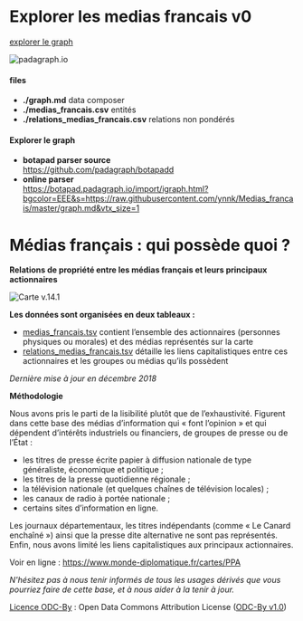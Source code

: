 

# Explorer les medias francais v0

[explorer le graph](https://botapad.padagraph.io/import/igraph.html?bgcolor=EEE&s=https://raw.githubusercontent.com/ynnk/Medias_francais/master/graph.md&vtx_size=1)

![padagraph.io](https://i.imgur.com/XPbOwzfl.png)

#### files

* **./graph.md**  data composer
* **./medias_francais.csv**  entités 
* **./relations_medias_francais.csv** relations non pondérés

#### Explorer le graph 

* **botapad parser source**  
https://github.com/padagraph/botapadd  
* **online parser**   
https://botapad.padagraph.io/import/igraph.html?bgcolor=EEE&s=https://raw.githubusercontent.com/ynnk/Medias_francais/master/graph.md&vtx_size=1













# Médias français : qui possède quoi ?
**Relations de propriété entre les médias français et leurs principaux actionnaires**

![Carte v.14.1](https://www.monde-diplomatique.fr/IMG/png/ppav14-1.png)

**Les données sont organisées en deux tableaux :**
- [medias_francais.tsv](https://github.com/mdiplo/Medias_francais/blob/master/medias_francais.tsv) contient l’ensemble des actionnaires (personnes physiques ou morales) et des médias représentés sur la carte
- [relations_medias_francais.tsv](https://github.com/mdiplo/Medias_francais/blob/master/relations_medias_francais.tsv) détaille les liens capitalistiques entre ces actionnaires et les groupes ou médias qu’ils possèdent

*Dernière mise à jour en décembre 2018*

**Méthodologie**

Nous avons pris le parti de la lisibilité plutôt que de l’exhaustivité. Figurent dans cette base des médias d’information qui « font l’opinion » et qui dépendent d’intérêts industriels ou financiers, de groupes de presse ou de l’État :
- les titres de presse écrite papier à diffusion nationale de type généraliste, économique et politique ; 
- les titres de la presse quotidienne régionale ; 
- la télévision nationale (et quelques chaînes de télévision locales) ; 
- les canaux de radio à portée nationale ; 
- certains sites d’information en ligne.

Les journaux départementaux, les titres indépendants (comme « Le Canard enchaîné ») ainsi que la presse dite alternative ne sont pas représentés. Enfin, nous avons limité les liens capitalistiques aux principaux actionnaires. 

Voir en ligne : https://www.monde-diplomatique.fr/cartes/PPA 

*N'hésitez pas à nous tenir informés de tous les usages dérivés que vous pourriez faire de cette base, et à nous aider à la tenir à jour.*

[Licence ODC-By](https://github.com/mdiplo/Medias_francais/blob/master/LICENSE.txt) : Open Data Commons Attribution License ([ODC-By v1.0](https://opendatacommons.org/licenses/by/1.0/))

